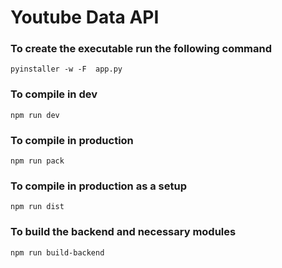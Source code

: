 # Youtube Data API 

### To create the executable run the following command 
```
pyinstaller -w -F  app.py
```


### To compile in dev
```
npm run dev
```
### To compile in production
```
npm run pack
```
### To compile in production as a setup
```
npm run dist
```
### To build the backend and necessary modules
```
npm run build-backend
```